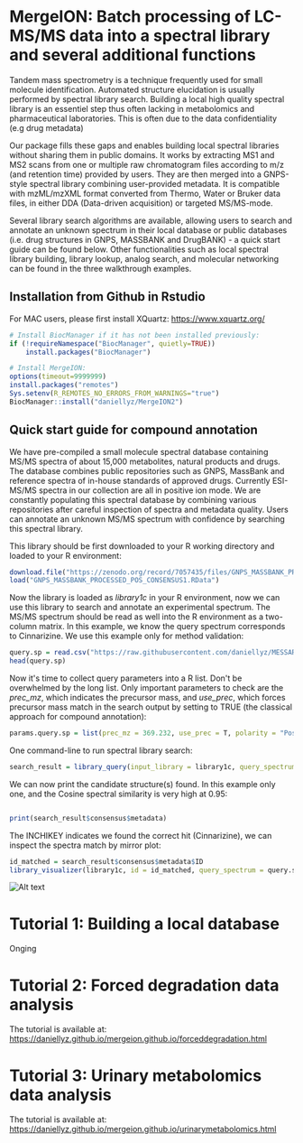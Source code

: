 # MergeION: Batch processing of LC-MS/MS data into a spectral library and several additional functions

Tandem mass spectrometry is a technique frequently used for small molecule identification. Automated structure elucidation is usually performed by spectral library search. Building a local high quality spectral library is an essentiel step thus often lacking in metabolomics and pharmaceutical laboratories. This is often due to the data confidentiality (e.g drug metadata) 

Our package fills these gaps and enables building local spectral libraries without sharing them in public domains. It works by extracting MS1 and MS2 scans from one or multiple raw chromatogram files according to m/z (and retention time) provided by users. They are then merged into a GNPS-style spectral library combining user-provided metadata. It is compatible with mzML/mzXML format converted from Thermo, Water or Bruker data files, in either DDA (Data-driven acquisition) or targeted MS/MS-mode.

Several library search algorithms are available, allowing users to search and annotate an unknown spectrum in their local database or public databases (i.e. drug structures in GNPS, MASSBANK and DrugBANK) - a quick start guide can be found below. Other functionalities such as local spectral library building, library lookup, analog search, and molecular networking can be found in the three walkthrough examples.
  
## Installation from Github in Rstudio

For MAC users, please first install XQuartz: https://www.xquartz.org/

```R
# Install BiocManager if it has not been installed previously:
if (!requireNamespace("BiocManager", quietly=TRUE))
    install.packages("BiocManager")

# Install MergeION:
options(timeout=9999999)
install.packages("remotes")
Sys.setenv(R_REMOTES_NO_ERRORS_FROM_WARNINGS="true") 
BiocManager::install("daniellyz/MergeION2")
```

## Quick start guide for compound annotation

We have pre-compiled a small molecule spectral database containing MS/MS spectra of about 15,000 metabolites, natural products and drugs. The database combines public repositories such as GNPS, MassBank and reference spectra of in-house standards of approved drugs. Currently ESI-MS/MS spectra in our collection are all in positive ion mode. We are constantly populating this spectral database by combining various repositories after careful inspection of spectra and metadata quality. Users can annotate an unknown MS/MS spectrum with confidence by searching this spectral library.

This library should be first downloaded to your R working directory and loaded to your R environment:

```R
download.file("https://zenodo.org/record/7057435/files/GNPS_MASSBANK_PROCESSED_POS_CONSENSUS1.RData?download=1", "GNPS_MASSBANK_PROCESSED_POS_CONSENSUS1.RData")
load("GNPS_MASSBANK_PROCESSED_POS_CONSENSUS1.RData")
```

Now the library is loaded as _library1c_ in your R environment, now we can use this library to search and annotate an experimental spectrum. The MS/MS spectrum should be read as well into the R environment as a two-column matrix. In this example, we know the query spectrum corresponds to Cinnarizine. We use this example only for method validation:

```R
query.sp = read.csv("https://raw.githubusercontent.com/daniellyz/MESSAR/master/MESSAR_WEBSERVER_DEMO/example_cinnarizine.txt", header = F, sep = "\t")
head(query.sp)

```

Now it's time to collect query parameters into a R list. Don't be overwhelmed by the long list. Only important parameters to check are the _prec_mz_, which indicates the precursor mass, and _use_prec_, which forces precursor mass match in the search output by setting to TRUE (the classical approach for compound annotation):

```R
params.query.sp = list(prec_mz = 369.232, use_prec = T, polarity = "Positive", method = "Cosine", min_frag_match = 6, min_score = 0, reaction_type = "Metabolic")

```

One command-line to run spectral library search:

```R
search_result = library_query(input_library = library1c, query_spectrum = query.sp, params.query.sp = params.query.sp)

```

We can now print the candidate structure(s) found. In this example only one, and the Cosine spectral similarity is very high at 0.95: 

```R

print(search_result$consensus$metadata)

```

The INCHIKEY indicates we found the correct hit (Cinnarizine), we can inspect the spectra match by mirror plot:

```R
id_matched = search_result$consensus$metadata$ID
library_visualizer(library1c, id = id_matched, query_spectrum = query.sp)
```

![Alt text](https://raw.githubusercontent.com/daniellyz/MergeION/master/inst/Mirror3.PNG "Mirror Cinnarizine")

# Tutorial 1: Building a local database

Onging

# Tutorial 2: Forced degradation data analysis

The tutorial is available at: https://daniellyz.github.io/mergeion.github.io/forceddegradation.html

# Tutorial 3: Urinary metabolomics data analysis

The tutorial is available at: https://daniellyz.github.io/mergeion.github.io/urinarymetabolomics.html

